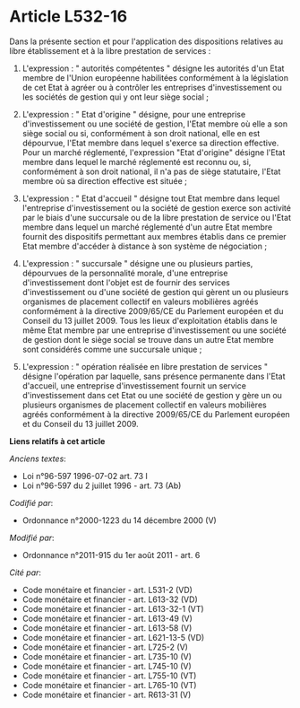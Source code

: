 # Article L532-16

Dans la présente section et pour l'application des dispositions relatives au libre établissement et à la libre prestation de
services :

1. L'expression : " autorités compétentes " désigne les autorités d'un Etat membre de l'Union européenne habilitées
conformément à la législation de cet Etat à agréer ou à contrôler les entreprises d'investissement ou les sociétés de gestion
qui y ont leur siège social ;

2. L'expression : " Etat d'origine " désigne, pour une entreprise d'investissement ou une société de gestion, l'Etat membre
où elle a son siège social ou si, conformément à son droit national, elle en est dépourvue, l'Etat membre dans lequel
s'exerce sa direction effective. Pour un marché réglementé, l'expression "Etat d'origine" désigne l'Etat membre dans lequel
le marché réglementé est reconnu ou, si, conformément à son droit national, il n'a pas de siège statutaire, l'Etat membre où
sa direction effective est située ;

3. L'expression : " Etat d'accueil " désigne tout Etat membre dans lequel l'entreprise d'investissement ou la société de
gestion exerce son activité par le biais d'une succursale ou de la libre prestation de service ou l'Etat membre dans lequel
un marché réglementé d'un autre Etat membre fournit des dispositifs permettant aux membres établis dans ce premier Etat
membre d'accéder à distance à son système de négociation ;

4. L'expression : " succursale " désigne une ou plusieurs parties, dépourvues de la personnalité morale, d'une entreprise
d'investissement dont l'objet est de fournir des services d'investissement ou d'une société de gestion qui gèrent un ou
plusieurs organismes de placement collectif en valeurs mobilières agréés conformément à la directive 2009/65/CE du Parlement
européen et du Conseil du 13 juillet 2009. Tous les lieux d'exploitation établis dans le même Etat membre par une entreprise
d'investissement ou une société de gestion dont le siège social se trouve dans un autre Etat membre sont considérés comme une
succursale unique ;

5. L'expression : " opération réalisée en libre prestation de services " désigne l'opération par laquelle, sans présence
permanente dans l'Etat d'accueil, une entreprise d'investissement fournit un service d'investissement dans cet Etat ou une
société de gestion y gère un ou plusieurs organismes de placement collectif en valeurs mobilières agréés conformément à la
directive 2009/65/CE du Parlement européen et du Conseil du 13 juillet 2009.

**Liens relatifs à cet article**

_Anciens textes_:

  - Loi n°96-597 1996-07-02 art. 73 I
  - Loi n°96-597 du 2 juillet 1996 - art. 73 (Ab)

_Codifié par_:

  - Ordonnance n°2000-1223 du 14 décembre 2000 (V)

_Modifié par_:

  - Ordonnance n°2011-915 du 1er août 2011 - art. 6

_Cité par_:

  - Code monétaire et financier - art. L531-2 (VD)
  - Code monétaire et financier - art. L613-32 (VD)
  - Code monétaire et financier - art. L613-32-1 (VT)
  - Code monétaire et financier - art. L613-49 (V)
  - Code monétaire et financier - art. L613-58 (V)
  - Code monétaire et financier - art. L621-13-5 (VD)
  - Code monétaire et financier - art. L725-2 (V)
  - Code monétaire et financier - art. L735-10 (V)
  - Code monétaire et financier - art. L745-10 (V)
  - Code monétaire et financier - art. L755-10 (VT)
  - Code monétaire et financier - art. L765-10 (VT)
  - Code monétaire et financier - art. R613-31 (V)
